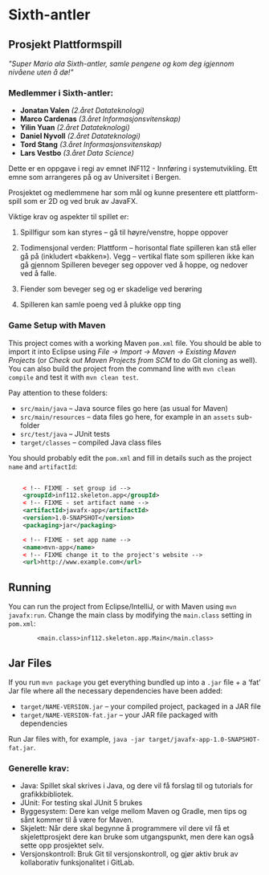 # Sixth-antler
## Prosjekt Plattformspill

*"Super Mario ala Sixth-antler, samle pengene og kom deg igjennom nivåene uten å dø!"*

### Medlemmer i Sixth-antler:

- **Jonatan Valen** *(2.året Datateknologi)*
- **Marco Cardenas** *(3.året Informasjonsvitenskap)*
- **Yilin Yuan** *(2.året Datateknologi)*
- **Daniel Nyvoll** *(2.året Datateknologi)*
- **Tord Stang** *(3.året Informasjonsvitenskap)*
- **Lars Vestbo** *(3.året Data Science)*

Dette er en oppgave i regi av emnet INF112 - Innføring i systemutvikling. Ett emne som arrangeres på og av Universitet i Bergen.

Prosjektet og medlemmene har som mål og kunne presentere ett plattform-spill som er 2D og ved bruk av JavaFX.

Viktige krav og aspekter til spillet er:

1. Spillfigur som kan styres – gå til høyre/venstre, hoppe oppover
2. Todimensjonal verden: Plattform – horisontal flate spilleren kan stå eller gå på (inkludert «bakken»). Vegg – vertikal flate som spilleren ikke kan gå gjennom
   Spilleren beveger seg oppover ved å hoppe, og nedover ved å falle.
   
3. Fiender som beveger seg og er skadelige ved berøring
4. Spilleren kan samle poeng ved å plukke opp ting


### Game Setup with Maven
This project comes with a working Maven `pom.xml` file. You should be able to import it into Eclipse using *File → Import → Maven → Existing Maven Projects* (or *Check out Maven Projects from SCM* to do Git cloning as well). You can also build the project from the command line with `mvn clean compile` and test it with `mvn clean test`.

Pay attention to these folders:
* `src/main/java` – Java source files go here (as usual for Maven)
* `src/main/resources` – data files go here, for example in an `assets` sub-folder
* `src/test/java` – JUnit tests
* `target/classes` – compiled Java class files

You should probably edit the `pom.xml` and fill in details such as the project `name` and `artifactId`:


```xml

	< !-- FIXME - set group id -->
	<groupId>inf112.skeleton.app</groupId>
	< !-- FIXME - set artifact name -->
	<artifactId>javafx-app</artifactId>
	<version>1.0-SNAPSHOT</version>
	<packaging>jar</packaging>

	< !-- FIXME - set app name -->
	<name>mvn-app</name>
	< !-- FIXME change it to the project's website -->
	<url>http://www.example.com</url>
```


## Running
You can run the project from Eclipse/IntelliJ, or with Maven using `mvn javafx:run`. Change the main class by modifying the `main.class` setting in `pom.xml`:

```
		<main.class>inf112.skeleton.app.Main</main.class>
```

## Jar Files

If you run `mvn package` you get everything bundled up into a `.jar` file + a ‘fat’ Jar file where all the necessary dependencies have been added:

* `target/NAME-VERSION.jar` – your compiled project, packaged in a JAR file
* `target/NAME-VERSION-fat.jar` – your JAR file packaged with dependencies

Run Jar files with, for example, `java -jar target/javafx-app-1.0-SNAPSHOT-fat.jar`.

### Generelle krav:

* Java: Spillet skal skrives i Java, og dere vil få forslag til og tutorials for grafikkbibliotek.
* JUnit: For testing skal JUnit 5 brukes
* Byggesystem:  Dere kan velge mellom Maven og Gradle, men tips og sånt kommer til å være for Maven.
* Skjelett: Når dere skal begynne å programmere vil dere vil få et skjelettprosjekt dere kan bruke som utgangspunkt, men dere kan også sette opp prosjektet selv.
* Versjonskontroll: Bruk Git til versjonskontroll, og gjør aktiv bruk av kollaborativ funksjonalitet i GitLab.


